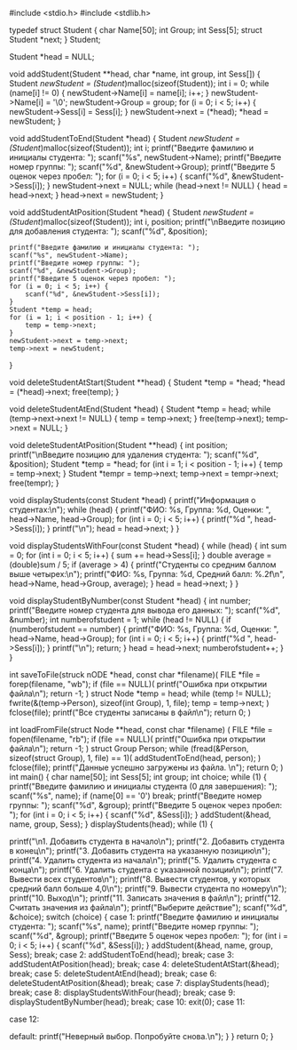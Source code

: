 #include <stdio.h>
#include <stdlib.h>

typedef struct Student {
    char Name[50];
    int Group;
    int Sess[5];
    struct Student *next;
} Student;

Student *head = NULL;

void addStudent(Student **head, char *name, int group, int Sess[]) {
    Student *newStudent = (Student*)malloc(sizeof(Student));
    int i = 0;
    while (name[i] != 0) {
        newStudent->Name[i] = name[i];
        i++;
    }
    newStudent->Name[i] = '\0';
    newStudent->Group = group;
    for (i = 0; i < 5; i++) {
        newStudent->Sess[i] = Sess[i];
    }
    newStudent->next = (*head);
    *head = newStudent;
}

void addStudentToEnd(Student *head) {
    Student *newStudent = (Student*)malloc(sizeof(Student));
    int i;
    printf("Введите фамилию и инициалы студента: ");
    scanf("%s", newStudent->Name);
    printf("Введите номер группы: ");
    scanf("%d", &newStudent->Group);
    printf("Введите 5 оценок через пробел: ");
    for (i = 0; i < 5; i++) {
        scanf("%d", &newStudent->Sess[i]);
    }
    newStudent->next = NULL;
    while (head->next != NULL) {
        head = head->next;
    }
    head->next = newStudent;
}

void addStudentAtPosition(Student *head) {
    Student *newStudent = (Student*)malloc(sizeof(Student));
    int i, position;
    printf("\nВведите позицию для добавления студента: ");
    scanf("%d", &position);

    printf("Введите фамилию и инициалы студента: ");
    scanf("%s", newStudent->Name);
    printf("Введите номер группы: ");
    scanf("%d", &newStudent->Group);
    printf("Введите 5 оценок через пробел: ");
    for (i = 0; i < 5; i++) {
        scanf("%d", &newStudent->Sess[i]);
    }
    Student *temp = head;
    for (i = 1; i < position - 1; i++) {
        temp = temp->next;
    }
    newStudent->next = temp->next;
    temp->next = newStudent;
}

void deleteStudentAtStart(Student **head) {
    Student *temp = *head;
    *head = (*head)->next;
    free(temp);
}

void deleteStudentAtEnd(Student *head) {
    Student *temp = head;
    while (temp->next->next != NULL) {
        temp = temp->next;
    }
    free(temp->next);
    temp->next = NULL;
}

void deleteStudentAtPosition(Student **head) {
    int position;
    printf("\nВведите позицию для удаления студента: ");
    scanf("%d", &position);
    Student *temp = *head;
    for (int i = 1; i < position - 1; i++) {
        temp = temp->next;
    }
    Student *tempr = temp->next;
    temp->next = tempr->next;
    free(tempr);
}

void displayStudents(const Student *head) {
    printf("Информация о студентах:\n");
    while (head) {
        printf("ФИО: %s, Группа: %d, Оценки: ", head->Name, head->Group);
        for (int i = 0; i < 5; i++) {
            printf("%d ", head->Sess[i]);
        }
        printf("\n");
        head = head->next;
    }
}

void displayStudentsWithFour(const Student *head) {
    while (head) {
        int sum = 0;
        for (int i = 0; i < 5; i++) {
            sum += head->Sess[i];
        }
        double average = (double)sum / 5;
        if (average > 4) {
            printf("Студенты со средним баллом выше четырех:\n");
            printf("ФИО: %s, Группа: %d, Средний балл: %.2f\n", head->Name, head->Group, average);
        }
        head = head->next;
    }
}


void displayStudentByNumber(const Student *head) {
int number; 
printf("Введите номер студента для вывода его данных: ");
scanf("%d", &number);
int numberofstudent = 1; 
while (head != NULL) {
if (numberofstudent == number) {
printf("ФИО: %s, Группа: %d, Оценки: ", head->Name, head->Group);
for (int i = 0; i < 5; i++) {
printf("%d ", head->Sess[i]);
}
printf("\n");
return;
}
head = head->next; 
numberofstudent++;
}
}

int saveToFile(struck nODE *head, const char *filename)(
    FILE *file = forep(filename, "wb");
    if (file == NULL)(
            printf("Ошибка при открытии файла\n");
            return -1;
    )
    struct Node *temp = head;
    while (temp != NULL);
        fwrite(&(temp->Person), sizeof(int Group), 1, file);
        temp = temp->next;
    )
    fclose(file);
    printf("Все студенты записаны в файл\n");
    return 0;
)

int loadFromFile(struct Node **head, const char *filename) (
    FILE *file = fopen(filename, "rb");
    if (file == NULL)(
        printf("Ошибка при открытии файла\n");
        return -1;
    )
    struct Group Person;
    while (fread(&Person, sizeof(struct Group), 1, file) == 1)(
        addStudentToEnd(head, person);
    )
    fclose(file);
    printf("Данные успешно загружены из файла. \n");
    return 0;
)
int main() {
char name[50];
int Sess[5];
int group;
int choice;
while (1) {
printf("Введите фамилию и инициалы студента (0 для завершения): ");
scanf("%s", name);
if (name[0] == '0') break;
printf("Введите номер группы: ");
scanf("%d", &group);
printf("Введите 5 оценок через пробел: ");
for (int i = 0; i < 5; i++) {
scanf("%d", &Sess[i]);
}
addStudent(&head, name, group, Sess);
}
displayStudents(head);
while (1) {

printf("\n1. Добавить студента в начало\n");
printf("2. Добавить студента в конец\n");
printf("3. Добавить студента на указанную позицию\n");
printf("4. Удалить студента из начала\n");
printf("5. Удалить студента с конца\n");
printf("6. Удалить студента с указанной позиции\n");
printf("7. Вывести всех студентов\n");
printf("8. Вывести студентов, у которых средний балл больше 4,0\n");
printf("9. Вывести студента по номеру\n");
printf("10. Выход\n");
printf("11. Записать значения в файл\n");
printf("12. Считать значения из файла\n");
printf("Выберите действие");
scanf("%d", &choice);
switch (choice) {
case 1:
printf("Введите фамилию и инициалы студента: ");
scanf("%s", name);
printf("Введите номер группы: ");
scanf("%d", &group);
printf("Введите 5 оценок через пробел: ");
for (int i = 0; i < 5; i++) {
scanf("%d", &Sess[i]);
}
addStudent(&head, name, group, Sess);
break;
case 2:
addStudentToEnd(head);
break;
case 3:
addStudentAtPosition(head);
break;
case 4:
deleteStudentAtStart(&head);
break;
case 5:
deleteStudentAtEnd(head);
break;
case 6:
deleteStudentAtPosition(&head);
break;
case 7:
displayStudents(head);
break;
case 8:
displayStudentsWithFour(head);
break;
case 9:
displayStudentByNumber(head);
break;
case 10:
exit(0);
case 11:

case 12:

default:
printf("Неверный выбор. Попробуйте снова.\n");
}
}
return 0;
}


